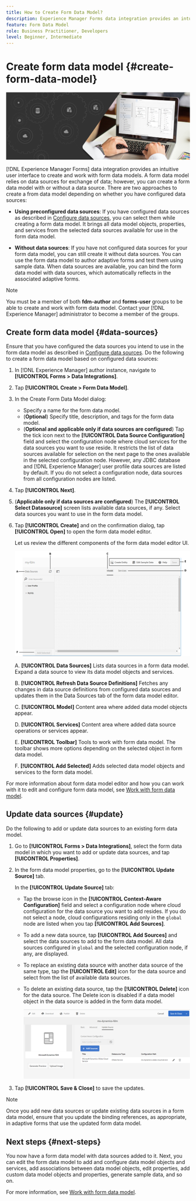 ```yaml
---
title: How to Create Form Data Model?
description: Experience Manager Forms data integration provides an intuitive user interface to create and work with form data models. Learn how to create form data models with or without configured data sources.
feature: Form Data Model
role: Business Practitioner, Developers
level: Beginner, Intermediate
---
```


# Create form data model {#create-form-data-model}

 ![Data integration](do-not-localize/data-integeration.png)

[!DNL Experience Manager Forms] data integration provides an intuitive user interface to create and work with form data models. A form data model relies on data sources for exchange of data; however, you can create a form data model with or without a data source. There are two approaches to create a from data model depending on whether you have configured data sources:

* **Using preconfigured data sources**: If you have configured data sources as described in [Configure data sources](configure-data-sources.md), you can select them while creating a form data model. It brings all data model objects, properties, and services from the selected data sources available for use in the form data model.

* **Without data sources**: If you have not configured data sources for your form data model, you can still create it without data sources. You can use the form data model to author adaptive forms <!--and interactive communication--> and test them using sample data. When data sources are available, you can bind the form data model with data sources, which automatically reflects in the associated adaptive forms<!--and interactive communications-->.

>[!NOTE]
>
>You must be a member of both **fdm-author** and **forms-user** groups to be able to create and work with form data model. Contact your [!DNL Experience Manager] administrator to become a member of the groups.

## Create form data model {#data-sources}

Ensure that you have configured the data sources you intend to use in the form data model as described in [Configure data sources](configure-data-sources.md). Do the following to create a form data model based on configured data sources:

1. In [!DNL Experience Manager] author instance, navigate to **[!UICONTROL Forms > Data Integrations]**.
1. Tap **[!UICONTROL Create > Form Data Model]**.
1. In the Create Form Data Model dialog:

    * Specify a name for the form data model. 
    * (**Optional**) Specify title, description, and tags for the form data model.
    * (**Optional and applicable only if data sources are configured**) Tap the tick icon next to the **[!UICONTROL Data Source Configuration]** field and select the configuration node where cloud services for the data sources you want to use reside. It restricts the list of data sources available for selection on the next page to the ones available in the selected configuration node. However, any JDBC database and [!DNL Experience Manager] user profile data sources are listed by default. If you do not select a configuration node, data sources from all configuration nodes are listed.

1. Tap **[!UICONTROL Next]**.

1. (**Applicable only if data sources are configured**) The **[!UICONTROL Select Datasource]** screen lists available data sources, if any. Select data sources you want to use in the form data model.
1. Tap **[!UICONTROL Create]** and on the confirmation dialog, tap **[!UICONTROL Open]** to open the form data model editor.

    Let us review the different components of the form data model editor UI.

    ![A form data model with three data sources - a RESTful service, [!DNL Experience Manager] user profile, and an RDBMS](assets/fdm-ui.png)

   A. **[!UICONTROL Data Sources]** Lists data sources in a form data model. Expand a data source to view its data model objects and services.

   B. **[!UICONTROL Refresh Data Source Definitions]** Fetches any changes in data source definitions from configured data sources and updates them in the Data Sources tab of the form data model editor.

   C. **[!UICONTROL Model]** Content area where added data model objects appear.

   D. **[!UICONTROL Services]** Content area where added data source operations or services appear.

   E. **[!UICONTROL Toolbar]** Tools to work with form data model. The toolbar shows more options depending on the selected object in form data model.

   F. **[!UICONTROL Add Selected]** Adds selected data model objects and services to the form data model.

For more information about form data model editor and how you can work with it to edit and configure form data model, see [Work with form data model](work-with-form-data-model.md).

## Update data sources {#update}

Do the following to add or update data sources to an existing form data model.

1. Go to **[!UICONTROL Forms > Data Integrations]**, select the form data model in which you want to add or update data sources, and tap **[!UICONTROL Properties]**.
1. In the form data model properties, go to the **[!UICONTROL Update Source]** tab.

   In the **[!UICONTROL Update Source]** tab:

    * Tap the browse icon in the **[!UICONTROL Context-Aware Configuration]** field and select a configuration node where cloud configuration for the data source you want to add resides. If you do not select a node, cloud configurations residing only in the `global` node are listed when you tap **[!UICONTROL Add Sources]**.
  
    * To add a new data source, tap **[!UICONTROL Add Sources]** and select the data sources to add to the form data model. All data sources configured in `global` and the selected configuration node, if any, are displayed.
  
    * To replace an existing data source with another data source of the same type, tap the **[!UICONTROL Edit]** icon for the data source and select from the list of available data sources.
    * To delete an existing data source, tap the **[!UICONTROL Delete]** icon for the data source. The Delete icon is disabled if a data model object in the data source is added in the form data model.

      ![fdm-properties](assets/fdm-properties.png)

1. Tap **[!UICONTROL Save & Close]** to save the updates.

>[!NOTE]
>
>Once you add new data sources or update existing data sources in a form data model, ensure that you update the binding references, as appropriate, in adaptive forms<!--and interactive communications--> that use the updated form data model.

## Next steps {#next-steps}

You now have a form data model with data sources added to it. Next, you can edit the form data model to add and configure data model objects and services, add associations between data model objects, edit properties, add custom data model objects and properties, generate sample data, and so on.

For more information, see [Work with form data model](work-with-form-data-model.md).
